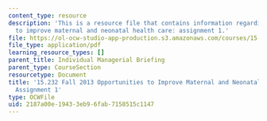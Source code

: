 ```yaml
---
content_type: resource
description: 'This is a resource file that contains information regarding opportunities
  to improve maternal and neonatal health care: assignment 1.'
file: https://ol-ocw-studio-app-production.s3.amazonaws.com/courses/15-232-business-model-innovation-global-health-in-frontier-markets-fall-2013/2187a00e19433eb96fab7158515c1147_MIT15_232F13_a1_maternal_4.pdf
file_type: application/pdf
learning_resource_types: []
parent_title: Individual Managerial Briefing
parent_type: CourseSection
resourcetype: Document
title: '15.232 Fall 2013 Opportunities to Improve Maternal and Neonatal Health Care:
  Assignment 1'
type: OCWFile
uid: 2187a00e-1943-3eb9-6fab-7158515c1147
---
```

